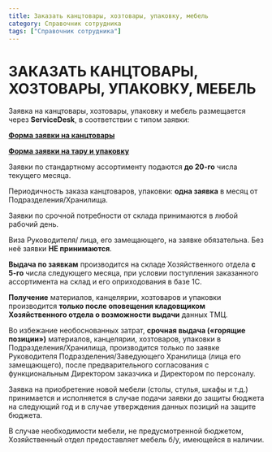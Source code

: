 ```yaml
---
title: Заказать канцтовары, хозтовары, упаковку, мебель
category: Справочник сотрудника
tags: ["Справочник сотрудника"]
---
```

# ЗАКАЗАТЬ КАНЦТОВАРЫ, ХОЗТОВАРЫ, УПАКОВКУ, МЕБЕЛЬ

Заявка на канцтовары, хозтовары, упаковку и мебель размещается через __ServiceDesk__, в соответствии с типом заявки:

[__Форма заявки на канцтовары__](http://wt.stk.local/download_file.html?file_id=6782887434007221814)

[__Форма заявки на тару и упаковку__](http://wt.stk.local/download_file.html?file_id=6917535187136969070)


Заявки по стандартному ассортименту подаются __до 20-го__ числа текущего месяца.

Периодичность заказа канцтоваров, упаковки: __одна заявка__ в месяц от Подразделения/Хранилища.

Заявки по срочной потребности от склада принимаются в любой рабочий день.

Виза Руководителя/ лица, его замещающего, на заявке обязательна. Без неё заявки __НЕ принимаются__.

__Выдача по заявкам__ производится на складе Хозяйственного отдела __с 5-го__ числа следующего месяца, при условии поступления заказанного ассортимента на склад и его оприходования в базе 1С.

__Получение__ материалов, канцелярии, хозтоваров и упаковки производится __только после оповещения кладовщиком Хозяйственного отдела о возможности выдачи__ данных ТМЦ.

Во избежание необоснованных затрат, __срочная выдача («горящие позиции»)__ материалов, канцелярии, хозтоваров, упаковки в Подразделения/Хранилища, производится только по заявке Руководителя Подразделения/Заведующего Хранилища (лица его замещающего), после предварительного согласования с функциональным Директором заказчика и Директором по персоналу.

Заявка на приобретение новой мебели (столы,  стулья, шкафы  и т.д.) принимается и исполняется в случае подачи заявки до  защиты бюджета на следующий год и в случае утверждения данных позиций на защите бюджета.

В случае необходимости мебели, не предусмотренной бюджетом, Хозяйственный отдел предоставляет мебель б/у, имеющейся в наличии.

